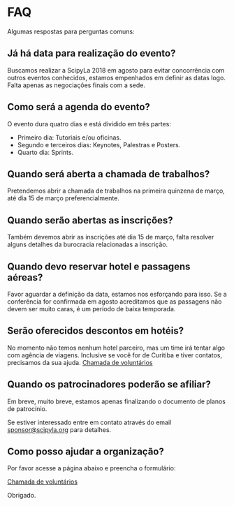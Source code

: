 FAQ
===

Algumas respostas para perguntas comuns:

Já há data para realização do evento?
-------------------------------------

Buscamos realizar a ScipyLa 2018 em agosto para evitar concorrência com outros eventos conhecidos, estamos empenhados em definir as datas logo. Falta apenas as negociações finais com a sede.

Como será a agenda do evento?
-----------------------------

O evento dura quatro dias e está dividido em três partes:

- Primeiro dia: Tutoriais e/ou oficinas.
- Segundo e terceiros dias: Keynotes, Palestras e Posters.
- Quarto dia: Sprints.

Quando será aberta a chamada de trabalhos?
------------------------------------------

Pretendemos abrir a chamada de trabalhos na primeira quinzena de março, até dia 15 de março preferencialmente.

Quando serão abertas as inscrições?
-----------------------------------

Também devemos abrir as inscrições até dia 15 de março, falta resolver alguns detalhes da burocracia relacionadas a inscrição.

Quando devo reservar hotel e passagens aéreas?
----------------------------------------------

Favor aguardar a definição da data, estamos nos esforçando para isso. Se a conferência for confirmada em agosto acreditamos que as passagens não devem ser muito caras, é um período de baixa temporada.

Serão oferecidos descontos em hotéis?
-------------------------------------

No momento não temos nenhum hotel parceiro, mas um time irá tentar algo com agência de viagens. Inclusive se você for de Curitiba e tiver contatos, precisamos da sua ajuda. [Chamada de voluntários](../help)

Quando os patrocinadores poderão se afiliar?
--------------------------------------------

Em breve, muito breve, estamos apenas finalizando o documento de planos de patrocínio.

Se estiver interessado entre em contato através do email sponsor@scipyla.org para detalhes.

Como posso ajudar a organização?
--------------------------------

Por favor acesse a página abaixo e preencha o formulário:

[Chamada de voluntários](../help)

Obrigado.
